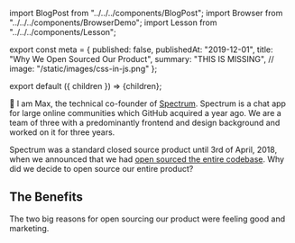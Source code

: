 import BlogPost from "../../../components/BlogPost";
import Browser from "../../../components/BrowserDemo";
import Lesson from "../../../components/Lesson";

export const meta = {
  published: false,
  publishedAt: "2019-12-01",
  title: "Why We Open Sourced Our Product",
  summary: "THIS IS MISSING",
  // image: "/static/images/css-in-js.png"
};

export default ({ children }) => <BlogPost meta={meta}>{children}</BlogPost>;

👋 I am Max, the technical co-founder of [Spectrum](https://spectrum.chat). Spectrum is a chat app for large online communities which GitHub acquired a year ago. We are a team of three with a predominantly frontend and design background and worked on it for three years.

Spectrum was a standard closed source product until 3rd of April, 2018, when we announced that we had [open sourced the entire codebase](https://spectrum.chat/spectrum/general/announcement-spectrum-goes-open-source~556b4915-7269-46a7-96e6-f38446d14146). Why did we decide to open source our entire product?

## The Benefits

The two big reasons for open sourcing our product were feeling good and marketing. 
